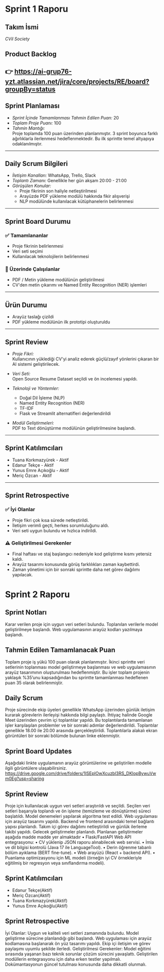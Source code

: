 # Sprint 1 Raporu

## Takım İsmi
*CVil Society*

## Product Backlog
👉 https://ai-grup76-yzt.atlassian.net/jira/core/projects/RE/board?groupBy=status
---

## Sprint Planlaması

- *Sprint İçinde Tamamlanması Tahmin Edilen Puan:* 20  
- *Toplam Proje Puanı:* 100  
- *Tahmin Mantığı:*  
  Proje toplamda 100 puan üzerinden planlanmıştır. 3 sprint boyunca farklı ağırlıklarla ilerlenmesi hedeflenmektedir. Bu ilk sprintte temel altyapıya odaklanılmıştır.

---

## Daily Scrum Bilgileri

- *İletişim Kanalları:* WhatsApp, Trello, Slack  
- *Toplantı Zamanı:* Genellikle her gün akşam 20:00 - 21:00  
- *Görüşülen Konular:*
  - Proje fikrinin son haliyle netleştirilmesi
  - Arayüzde PDF yükleme modülü hakkında fikir alışverişi
  - NLP modülünde kullanılacak kütüphanelerin belirlenmesi

---

## Sprint Board Durumu

### ✅ Tamamlananlar
- Proje fikrinin belirlenmesi  
- Veri seti seçimi  
- Kullanılacak teknolojilerin belirlenmesi  

### 🚧 Üzerinde Çalışılanlar
- PDF / Metin yükleme modülünün geliştirilmesi  
- CV'den metin çıkarımı ve Named Entity Recognition (NER) işlemleri  

---

## Ürün Durumu

- Arayüz taslağı çizildi  
- PDF yükleme modülünün ilk prototipi oluşturuldu  

---

## Sprint Review

- *Proje Fikri:*  
  Kullanıcının yüklediği CV'yi analiz ederek güçlü/zayıf yönlerini çıkaran bir AI sistemi geliştirilecek.

- *Veri Seti:*  
  Open Source Resume Dataset seçildi ve ön incelemesi yapıldı.

- *Teknoloji ve Yöntemler:*  
  - Doğal Dil İşleme (NLP)  
  - Named Entity Recognition (NER)  
  - TF-IDF  
  - Flask ve Streamlit alternatifleri değerlendirildi

- *Modül Geliştirmeleri:*  
  PDF to Text dönüştürme modülünün geliştirilmesine başlandı.

---

## Sprint Katılımcıları

- Tuana Korkmazyürek - Aktif
- Edanur Tekçe -  Aktif
- Yunus Emre Açıkoğlu - Aktif
- Meriç Özcan - Aktif

---

## Sprint Retrospective

### ✅ İyi Olanlar
- Proje fikri çok kısa sürede netleştirildi.  
- İletişim verimli geçti, herkes sorumluluğunu aldı.  
- Veri seti uygun bulundu ve hızlıca indirildi.

### ⚠ Geliştirilmesi Gerekenler
- Final haftası ve staj başlangıcı nedeniyle kod geliştirme kısmı yetersiz kaldı.  
- Arayüz tasarımı konusunda görüş farklılıkları zaman kaybettirdi.  
- Zaman yönetimi için bir sonraki sprintte daha net görev dağılımı yapılacak.

# Sprint 2 Raporu

## Sprint Notları
Karar verilen proje için uygun veri setleri bulundu. Toplanılan verilerle model geliştirilmeye başlandı. Web uygulamasının arayüz kodları yazılmaya başlandı. 

## Tahmin Edilen Tamamlanacak Puan
Toplam proje iş yükü 100 puan olarak planlanmıştır. İkinci sprintte veri setlerinin toplanması model geliştirmeye başlanması ve web uygulamasının arayüz tasarımının oluşturulması hedeflenmiştir. Bu işler toplam projenin yaklaşık %35’unu kapsadığından bu sprintte tamamlanması hedeflenen puan 35 olarak belirlenmiştir.

## Daily Scrum
Proje sürecinde ekip üyeleri genellikle WhatsApp üzerinden günlük iletişim kurarak görevlerin ilerleyişi hakkında bilgi paylaştı.
İhtiyaç halinde Google Meet üzerinden çevrim içi toplantılar yapıldı. Bu toplantılarda tamamlanan işler karşılaşılan problemler ve bir sonraki adımlar değerlendirildi.
Toplantılar genellikle 18.00 ile 20.00 arasında gerçekleştirildi.
Toplantılarla alakalı ekran görüntüleri bir sonraki bölümde bulunan linke eklenmiştir. 

## Sprint Board Updates
Aşağıdaki linkte uygulamanın arayüz görüntülerine ve geliştirilen modelle ilgili görüntülere ulaşabilirsiniz.
https://drive.google.com/drive/folders/1ISEpIOwXcuzbl3RS_DKlopBywuVwm0Eg?usp=sharing

## Sprint Review
Proje için kullanılacak uygun veri setleri araştırıldı ve seçildi.
Seçilen veri setleri başarıyla toplandı ve ön işleme (temizleme ve dönüştürme) süreci başlatıldı.
Model denemeleri yapılarak algoritma test edildi.
Web uygulaması için arayüz tasarımı yapıldı.
Backend ve frontend arasındaki temel bağlantı yapısı planlandı.
Takım içi görev dağılımı netleştirildi ve günlük ilerleme takibi yapıldı.
Gelecek geliştirmeler planlandı. Planlanan geliştirmeler aşağıda madde madde yer almaktadır
•	Flask/FastAPI Web API entegrasyonu:
•	CV yüklenip JSON raporu alınabilecek web servisi.
•	İmla ve dil bilgisi kontrolü (Java 17 ile LanguageTool).
•	Derin öğrenme tabanlı bölüm ayıklama (BERT fine-tune).
•	Web arayüzü (React + backend API).
•	Puanlama optimizasyonu için ML modeli (örneğin iyi CV örnekleriyle eğitilmiş bir regresyon veya sınıflandırma modeli).

## Sprint Katılımcıları
- Edanur Tekçe(Aktif)
- Meriç Özcan(Aktif)
- Tuana Korkmazyürek(Aktif)
- Yunus Emre Açıkoğlu(Aktif)

## Sprint Retrospective
İyi Olanlar:
Uygun ve kaliteli veri setleri zamanında bulundu.
Model geliştirme sürecine planlandığı gibi başlandı.
Web uygulaması için arayüz kodlamasına başlanarak ön yüz tasarımı yapıldı.
Ekip içi iletişim ve görev paylaşımı uyumlu şekilde ilerledi.
Geliştirilmesi Gerekenler:
Model eğitimi sırasında yaşanan bazı teknik sorunlar çözüm sürecini yavaşlattı.
Geliştirilen modüllerin entegrasyonu için daha erken testler yapılmalı.
Dokümantasyonun güncel tutulması konusunda daha dikkatli olunmalı.

